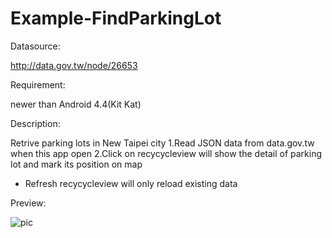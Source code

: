 # Example-FindParkingLot

Datasource:

http://data.gov.tw/node/26653

Requirement:

newer than Android 4.4(Kit Kat)

Description:

Retrive parking lots in New Taipei city
1.Read JSON data from data.gov.tw when this app open
2.Click on recycycleview will show the detail of parking lot and mark its position on map
* Refresh recycycleview will only reload existing data

Preview:

![pic](https://github.com/CodeMemo/Example-FindParkingLot/blob/master/image/test.gif)
